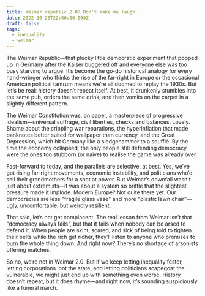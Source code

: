 ```yaml
---
title: Weimar republic 2.0? Don’t make me laugh.
date: 2022-10-26T22:00:00.000Z
draft: false
tags:
  - inequality
  - weimar
---
```


The Weimar Republic—that plucky little democratic experiment that popped up in Germany after the Kaiser buggered off and everyone else was too busy starving to argue. It’s become the go-do historical analogy for every hand-wringer who thinks the rise of the far-right in Europe or the occasional American political tantrum means we’re all doomed to replay the 1930s. But let’s be real: history doesn’t repeat itself. At best, it drunkenly stumbles into the same pub, orders the same drink, and then vomits on the carpet in a slightly different pattern.

The Weimar Constitution was, on paper, a masterpiece of progressive idealism—universal suffrage, civil liberties, checks and balances. Lovely. Shame about the crippling war reparations, the hyperinflation that made banknotes better suited for wallpaper than currency, and the Great Depression, which hit Germany like a sledgehammer to a soufflé. By the time the economy collapsed, the only people still defending democracy were the ones too stubborn (or naive) to realise the game was already over.

Fast-forward to today, and the parallels are selective, at best. Yes, we’ve got rising far-right movements, economic instability, and politicians who’d sell their grandmothers for a shot at power. But Weimar’s downfall wasn’t just about extremists—it was about a system so brittle that the slightest pressure made it implode. Modern Europe? Not quite there yet. Our democracies are less "fragile glass vase" and more "plastic lawn chair"—ugly, uncomfortable, but weirdly resilient.

That said, let’s not get complacent. The real lesson from Weimar isn’t that "democracy always fails", but that it fails when nobody can be arsed to defend it. When people are skint, scared, and sick of being told to tighten their belts while the rich get richer, they’ll listen to anyone who promises to burn the whole thing down. And right now? There’s no shortage of arsonists offering matches.

So no, we’re not in Weimar 2.0. But if we keep letting inequality fester, letting corporations loot the state, and letting politicians scapegoat the vulnerable, we might just end up with something even worse. History doesn’t repeat, but it does rhyme—and right now, it’s sounding suspiciously like a funeral march.
